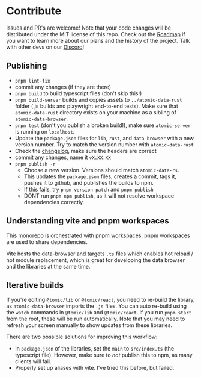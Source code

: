 # Contribute

Issues and PR's are welcome!
Note that your code changes will be distributed under the MIT license of this repo.
Check out the [Roadmap](https://docs.atomicdata.dev/roadmap.html) if you want to learn more about our plans and the history of the project.
Talk with other devs on our [Discord][discord-url]!

[discord-badge]: https://img.shields.io/discord/723588174747533393.svg?logo=discord
[discord-url]: https://discord.gg/a72Rv2P

## Publishing

- `pnpm lint-fix`
- commit any changes (if they are there)
- `pnpm build` to build typescript files (don't skip this!)
- `pnpm build-server` builds and copies assets to `../atomic-data-rust` folder (.js builds and playwright end-to-end tests). Make sure that `atomic-data-rust` directory exists on your machine as a sibling of `atomic-data-browser`.
- `pnpm test` (don't you publish a broken build!), make sure `atomic-server` is running on `localhost`.
- Update the `package.json` files for `lib`, `rust`, and `data-browser` with a new version number. Try to match the version number with `atomic-data-rust`
- Check the [changelog](changelog.md), make sure the headers are correct
- commit any changes, name it `vX.XX.XX`
- `pnpm publish -r`
  - Choose a new version. Versions should match `atomic-data-rs`.
  - This updates the `package.json` files, creates a commit, tags it, pushes it to github, and publishes the builds to npm.
  - If this fails, try `pnpm version patch` and `pnpm publish`
  - DONT run `pnpm npm publish`, as it will not resolve workspace dependencies correctly.

## Understanding vite and pnpm workspaces

This monorepo is orchestrated with pnpm workspaces.
pnpm workspaces are used to share dependencies.

Vite hosts the data-browser and targets `.ts` files which enables hot reload / hot module replacement, which is great for developing the data browser and the libraries at the same time.

## Iterative builds

If you're editing `@tomic/lib` or `@tomic/react`, you need to re-build the library, as `atomic-data-browser` imports the `.js` files.
You can auto re-build using the `watch` commands in `@tomic/lib` and `@tomic/react`.
If you run `pnpm start` from the root, these will be run automatically.
Note that you may need to refresh your screen manually to show updates from these libraries.

There are two possible solutions for improving this workflow:

- In `package.json` of the libraries, set the `main` to `src/index.ts` (the typescript file). However, make sure to _not_ publish this to npm, as many clients will fail.
- Properly set up aliases with vite. I've tried this before, but failed.
